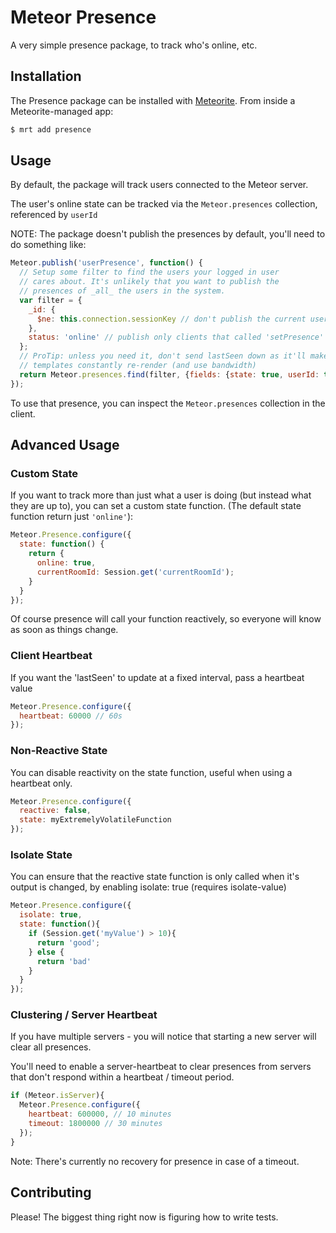 # Meteor Presence

A very simple presence package, to track who's online, etc.

## Installation

The Presence package can be installed with [Meteorite](https://github.com/oortcloud/meteorite/). From inside a Meteorite-managed app:

``` sh
$ mrt add presence
```

## Usage

By default, the package will track users connected to the Meteor server.

The user's online state can be tracked via the `Meteor.presences` collection, referenced by `userId`

NOTE: The package doesn't publish the presences by default, you'll need to do something like:
```js
Meteor.publish('userPresence', function() {
  // Setup some filter to find the users your logged in user
  // cares about. It's unlikely that you want to publish the
  // presences of _all_ the users in the system.
  var filter = {
    _id: {
      $ne: this.connection.sessionKey // don't publish the current user
    },
    status: 'online' // publish only clients that called 'setPresence'
  };
  // ProTip: unless you need it, don't send lastSeen down as it'll make your
  // templates constantly re-render (and use bandwidth)
  return Meteor.presences.find(filter, {fields: {state: true, userId: true}});
});
```

To use that presence, you can inspect the `Meteor.presences` collection in the client.

## Advanced Usage

### Custom State
If you want to track more than just what a user is doing (but instead what they are up to), you can set a custom state function. (The default state function return just `'online'`):

```js
Meteor.Presence.configure({
  state: function() {
    return {
      online: true,
      currentRoomId: Session.get('currentRoomId');
    }
  }
});
```

Of course presence will call your function reactively, so everyone will know as soon as things change.

### Client Heartbeat

If you want the 'lastSeen' to update at a fixed interval, pass a heartbeat value

```js
Meteor.Presence.configure({
  heartbeat: 60000 // 60s
});
```

### Non-Reactive State

You can disable reactivity on the state function, useful when using a heartbeat only.

```js
Meteor.Presence.configure({
  reactive: false,
  state: myExtremelyVolatileFunction
});
```

### Isolate State

You can ensure that the reactive state function is only called when it's output is changed, by enabling isolate: true (requires isolate-value)

```js
Meteor.Presence.configure({
  isolate: true,
  state: function(){
    if (Session.get('myValue') > 10){
      return 'good';
    } else {
      return 'bad'
    }
  }
});
```

### Clustering / Server Heartbeat

If you have multiple servers - you will notice that starting a new server will clear all presences.

You'll need to enable a server-heartbeat to clear presences from servers that don't respond within a heartbeat / timeout period.

```js
if (Meteor.isServer){
  Meteor.Presence.configure({
    heartbeat: 600000, // 10 minutes
    timeout: 1800000 // 30 minutes
  });
}
```

Note: There's currently no recovery for presence in case of a timeout.

## Contributing

Please! The biggest thing right now is figuring how to write tests.
